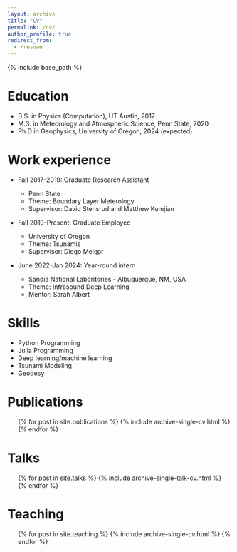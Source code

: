 ```yaml
---
layout: archive
title: "CV"
permalink: /cv/
author_profile: true
redirect_from:
  - /resume
---
```


{% include base_path %}

Education
======
* B.S. in Physics (Computation), UT Austin, 2017
* M.S. in Meteorology and Atmospheric Science, Penn State, 2020
* Ph.D in Geophysics, University of Oregon, 2024 (expected)

Work experience
======
* Fall 2017-2019: Graduate Research Assistant
  * Penn State
  * Theme: Boundary Layer Meterology
  * Supervisor: David Stensrud and Matthew Kumjian

* Fall 2019-Present: Graduate Employee
  * University of Oregon
  * Theme: Tsunamis
  * Supervisor: Diego Melgar
* June 2022-Jan 2024: Year-round intern
  * Sandia National Laboritories - Albuquerque, NM, USA
  * Theme: Infrasound Deep Learning
  * Mentor: Sarah Albert
  
Skills
======
* Python Programming
* Julia Programming
* Deep learning/machine learning
* Tsunami Modeling
* Geodesy

Publications
======
  <ul>{% for post in site.publications %}
    {% include archive-single-cv.html %}
  {% endfor %}</ul>
  
Talks
======
  <ul>{% for post in site.talks %}
    {% include archive-single-talk-cv.html %}
  {% endfor %}</ul>
  
Teaching
======
  <ul>{% for post in site.teaching %}
    {% include archive-single-cv.html %}
  {% endfor %}</ul>
  

